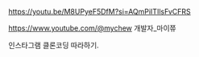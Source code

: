 https://youtu.be/M8UPyeF5DfM?si=AQmPiITIlsFvCFRS

https://www.youtube.com/@mychew 개발자_마이쮸

인스타그램 클론코딩 따라하기.